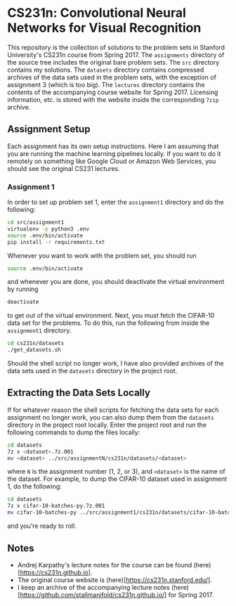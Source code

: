 # CS231n: Convolutional Neural Networks for Visual Recognition
This repository is the collection of solutions to the problem sets in Stanford
University's CS231n course from Spring 2017. The `assignments` directory of the
source tree includes the original bare problem sets. The `src` directory contains my solutions. The `datasets` directory contains compressed archives of the data sets used in the problem sets, with the exception of assignment 3 (which is too big). The `lectures` directory contains the contents of the accompanying course website for Spring 2017. Licensing information, etc. is stored with the website inside the corresponding `7zip` archive.

## Assignment Setup
Each assignment has its own setup instructions. Here I am assuming that you are running the machine learning pipelines locally. If you want to do it remotely on something like Google Cloud or Amazon Web Services, you should see the original CS231 lectures.

### Assignment 1
In order to set up problem set 1, enter the `assignment1` directory and do the following:
```bash
cd src/assignment1
virtualenv -p python3 .env
source .env/bin/activate
pip install -r requirements.txt
```
Whenever you want to work with the problem set, you should run
```bash
source .env/bin/activate
```
and whenever you are done, you should deactivate the virtual environment by running
```bash
deactivate
```
to get out of the virtual environment. Next, you must fetch the CIFAR-10 data set for the problems. To do this, run the following from inside the `assignment1` directory.
```bash
cd cs231n/datasets
./get_datasets.sh
```
Should the shell script no longer work, I have also provided archives of the data sets used in the `datasets` directory in the project root.

## Extracting the Data Sets Locally
If for whatever reason the shell scripts for fetching the data sets for each assignment no longer work, you can also dump them from the `datasets` directory in the project root locally. Enter the project root and run the following commands to dump the files locally:
```bash
cd datasets
7z x <dataset>.7z.001
mv <dataset> ../src/assignmentN/cs231n/datasets/<dataset>
```
where `N` is the assignment number (1, 2, or 3), and `<dataset>` is the name of the dataset. For example, to dump the CIFAR-10 dataset used in assignment 1, do the following:
```bash
cd datasets
7z x cifar-10-batches-py.7z.001
mv cifar-10-batches-py ../src/assignment1/cs231n/datasets/cifar-10-batches-py
```
and you're ready to roll.

## Notes
* Andrej Karpathy's lecture notes for the course can be found (here)[https://cs231n.github.io].
* The original course website is (here)[https://cs231n.stanford.edu/].
* I keep an archive of the accompanying lecture notes (here)[https://github.com/stallmanifold/cs231n.github.io/] for Spring 2017.